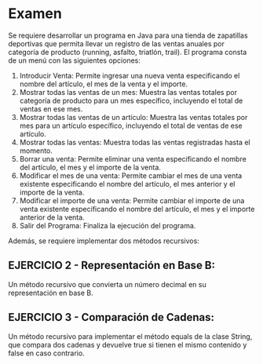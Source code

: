 # Examen
Se requiere desarrollar un programa en Java para una tienda de zapatillas deportivas que permita llevar un registro de las ventas anuales por categoría de producto (running, asfalto, triatlón, trail). El programa consta de un menú con las siguientes opciones:
1. Introducir Venta: Permite ingresar una nueva venta especificando el nombre del artículo, el mes de la venta y el importe.
2. Mostrar todas las ventas de un mes: Muestra las ventas totales por categoría de producto para un mes específico, incluyendo el total de ventas en ese mes.
3. Mostrar todas las ventas de un artículo: Muestra las ventas totales por mes para un artículo específico, incluyendo el total de ventas de ese artículo.
4. Mostrar todas las ventas: Muestra todas las ventas registradas hasta el momento.
5. Borrar una venta: Permite eliminar una venta especificando el nombre del artículo, el mes y el importe de la venta.
6. Modificar el mes de una venta: Permite cambiar el mes de una venta existente especificando el nombre del artículo, el mes anterior y el importe de la venta.
7. Modificar el importe de una venta: Permite cambiar el importe de una venta existente especificando el nombre del artículo, el mes y el importe anterior de la venta.
8. Salir del Programa: Finaliza la ejecución del programa.

Además, se requiere implementar dos métodos recursivos:
## EJERCICIO 2 - Representación en Base B:
Un método recursivo que convierta un número decimal en su representación en base B.

## EJERCICIO 3 - Comparación de Cadenas:
Un método recursivo para implementar el método equals de la clase String, que compara dos cadenas y devuelve true si tienen el mismo contenido y false en caso contrario.
